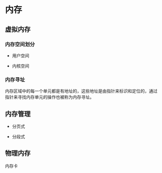 # 内存

## 虚拟内存

### 内存空间划分

- 用户空间

- 内核空间

### 内存寻址

内存区域中的每一个单元都是有地址的，这些地址是由指针来标识和定位的，通过指针来寻找内存单元的操作也被称为内存寻址。

## 内存管理

- 分页式

- 分段式

## 物理内存

内存卡
